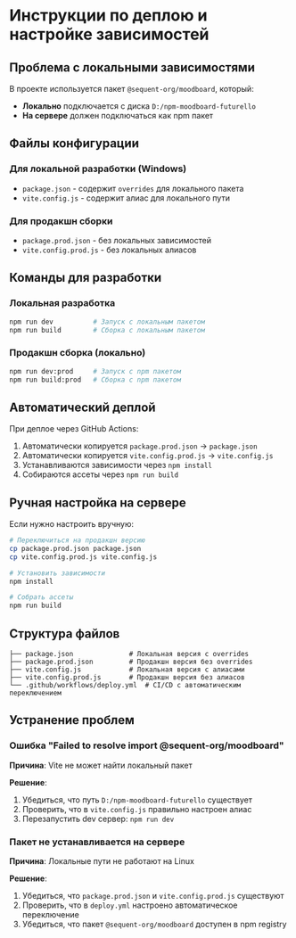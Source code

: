 # Инструкции по деплою и настройке зависимостей

## Проблема с локальными зависимостями

В проекте используется пакет `@sequent-org/moodboard`, который:
- **Локально** подключается с диска `D:/npm-moodboard-futurello`
- **На сервере** должен подключаться как npm пакет

## Файлы конфигурации

### Для локальной разработки (Windows)
- `package.json` - содержит `overrides` для локального пакета
- `vite.config.js` - содержит алиас для локального пути

### Для продакшн сборки
- `package.prod.json` - без локальных зависимостей
- `vite.config.prod.js` - без локальных алиасов

## Команды для разработки

### Локальная разработка
```bash
npm run dev          # Запуск с локальным пакетом
npm run build        # Сборка с локальным пакетом
```

### Продакшн сборка (локально)
```bash
npm run dev:prod     # Запуск с npm пакетом
npm run build:prod   # Сборка с npm пакетом
```

## Автоматический деплой

При деплое через GitHub Actions:
1. Автоматически копируется `package.prod.json` → `package.json`
2. Автоматически копируется `vite.config.prod.js` → `vite.config.js`
3. Устанавливаются зависимости через `npm install`
4. Собираются ассеты через `npm run build`

## Ручная настройка на сервере

Если нужно настроить вручную:

```bash
# Переключиться на продакшн версию
cp package.prod.json package.json
cp vite.config.prod.js vite.config.js

# Установить зависимости
npm install

# Собрать ассеты
npm run build
```

## Структура файлов

```
├── package.json              # Локальная версия с overrides
├── package.prod.json         # Продакшн версия без overrides
├── vite.config.js            # Локальная версия с алиасами
├── vite.config.prod.js       # Продакшн версия без алиасов
└── .github/workflows/deploy.yml  # CI/CD с автоматическим переключением
```

## Устранение проблем

### Ошибка "Failed to resolve import @sequent-org/moodboard"

**Причина**: Vite не может найти локальный пакет

**Решение**: 
1. Убедиться, что путь `D:/npm-moodboard-futurello` существует
2. Проверить, что в `vite.config.js` правильно настроен алиас
3. Перезапустить dev сервер: `npm run dev`

### Пакет не устанавливается на сервере

**Причина**: Локальные пути не работают на Linux

**Решение**:
1. Убедиться, что `package.prod.json` и `vite.config.prod.js` существуют
2. Проверить, что в `deploy.yml` настроено автоматическое переключение
3. Убедиться, что пакет `@sequent-org/moodboard` доступен в npm registry
